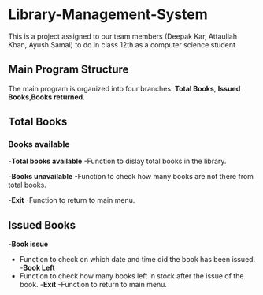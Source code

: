 # Library-Management-System
This is a project assigned to our team members (Deepak Kar, Attaullah Khan, Ayush Samal) to do in class 12th as a computer science student

## Main Program Structure

The main program is organized into four branches: **Total Books**, **Issued Books**,**Books returned**.

## Total Books

### Books available

-**Total books available**
 -Function to dislay total books in the library.
 
-**Books unavailable**
 -Function to check how many books are not there from total books.
 
-**Exit**
 -Function to return to main menu.
 
## Issued Books
-**Book issue**
   - Function to check on which date and time did the book has been issued.
-**Book Left**
   - Function to check how many books left in stock after the issue of the book.
-**Exit**
 -Function to return to main menu.
